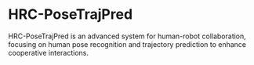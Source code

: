 # HRC-PoseTrajPred
HRC-PoseTrajPred is an advanced system for human-robot collaboration, focusing on human pose recognition and trajectory prediction to enhance cooperative interactions. 
